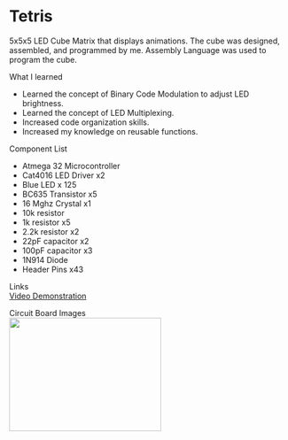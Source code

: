 # Tetris
5x5x5 LED Cube Matrix that displays animations. The cube was designed, assembled, and programmed by me. Assembly Language was used to program the cube.

What I learned
* Learned the concept of Binary Code Modulation to adjust LED brightness.
* Learned the concept of LED Multiplexing.
* Increased code organization skills.
* Increased my knowledge on reusable functions.

Component List
* Atmega 32 Microcontroller
* Cat4016 LED Driver x2
* Blue LED x 125
* BC635 Transistor x5
* 16 Mghz Crystal x1
* 10k resistor
* 1k resistor x5
* 2.2k resistor x2
* 22pF capacitor x2
* 100pF capacitor x3
* 1N914 Diode
* Header Pins x43

Links  
[Video Demonstration](https://www.dropbox.com/s/iaxapjmt9f0zqzn/Tetris.mp4?dl=0 "16x8 LED Tetris")

Circuit Board Images  
<img src = "Images/PCB_Layout.png" width = "274" height = "205">
